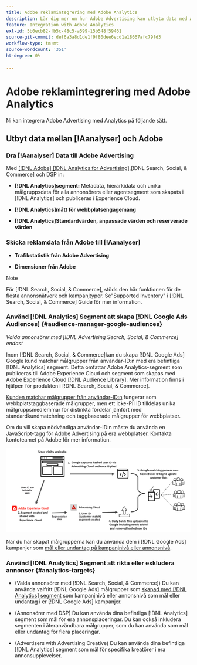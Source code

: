 ```yaml
---
title: Adobe reklamintegrering med Adobe Analytics
description: Lär dig mer om hur Adobe Advertising kan utbyta data med Adobe Analytics och hur du kan använda data i sökningar, sociala medier och handel.
feature: Integration with Adobe Analytics
exl-id: 5b0ecb82-fb5c-48c5-a599-15b548f59461
source-git-commit: def6a3a8d1de1f9f80dee6ecd1a18667afc79fd3
workflow-type: tm+mt
source-wordcount: '351'
ht-degree: 0%

---
```


# Adobe reklamintegrering med Adobe Analytics

Ni kan integrera Adobe Advertising med Analytics på följande sätt.

## Utbyt data mellan [!Aanalyser] och Adobe

### Dra [!Aanalyser] Data till Adobe Advertising

Med [[!DNL Adobe] [!DNL Analytics for Advertising]](/help/integrations/analytics/overview.md),[!DNL Search, Social, & Commerce] och DSP in:

* **[!DNL Analytics]segment:**  Metadata, hierarkidata och unika målgruppsdata för alla annonsörers eller agentsegment som skapats i [!DNL Analytics] och publiceras i Experience Cloud.

* **[!DNL Analytics]mått för webbplatsengagemang**

* **[!DNL Analytics]Standardvärden, anpassade värden och reserverade värden**

### Skicka reklamdata från Adobe till [!Aanalyser]

* **Trafikstatistik från Adobe Advertising**

* **Dimensioner från Adobe**

>[!NOTE]
>
>För [!DNL Search, Social, & Commerce], stöds den här funktionen för de flesta annonsnätverk och kampanjtyper. Se&quot;Supported Inventory&quot; i [!DNL Search, Social, & Commerce] Guide för mer information.<!-- add link when that's published in ExL -->

### Använd [!DNL Analytics] Segment att skapa [!DNL Google Ads Audiences] {#audience-manager-google-audiences}

*Valda annonsörer med [!DNL Advertising Search, Social, & Commerce] endast*

<!-- Verify all -->

Inom [!DNL Search, Social, & Commerce]kan du skapa [!DNL Google Ads] Google kund matchar målgrupper från användar-ID:n med era befintliga [!DNL Analytics] segment. Detta omfattar Adobe Analytics-segment som publiceras till Adobe Experience Cloud och segment som skapas med Adobe Experience Cloud [!DNL Audience Library]. Mer information finns i hjälpen för produkten i [!DNL Search, Social, & Commerce].

[Kunden matchar målgrupper från användar-ID:n](https://support.google.com/google-ads/answer/9199250) fungerar som webbplatstaggbaserade målgrupper, men ett icke-PII ID tilldelas unika målgruppsmedlemmar för distinkta fördelar jämfört med standardkundmatchning och taggbaserade målgrupper för webbplatser.

Om du vill skapa nödvändiga användar-ID:n måste du använda en JavaScript-tagg för Adobe Advertising <!-- with a user ID parameter -->på era webbplatser. Kontakta kontoteamet på Adobe för mer information.

![process för att skapa segment](/help/integrations/assets/ad_search_user_id_pic.png)

När du har skapat målgrupperna kan du använda dem i [!DNL Google Ads] kampanjer som [mål eller undantag på kampanjnivå eller annonsnivå](#audience-manager-targets).

### Använd [!DNL Analytics] Segment att rikta eller exkludera annonser {#analytics-targets}

* (Valda annonsörer med [!DNL Search, Social, & Commerce]) Du kan använda valfritt [!DNL Google Ads] målgrupper som [skapad med [!DNL Analytics] segment](#audience-manager-google-audiences) som kampanjnivå eller annonsnivå som mål eller undantag i er [!DNL Google Ads] kampanjer.

* (Annonsörer med DSP) Du kan använda dina befintliga [!DNL Analytics] segment som mål för era annonsplaceringar. Du kan också inkludera segmenten i återanvändbara målgrupper, som du kan använda som mål eller undantag för flera placeringar.

* (Advertisers with Advertising Creative) Du kan använda dina befintliga [!DNL Analytics] segment som mål för specifika kreatörer i era annonsupplevelser.
